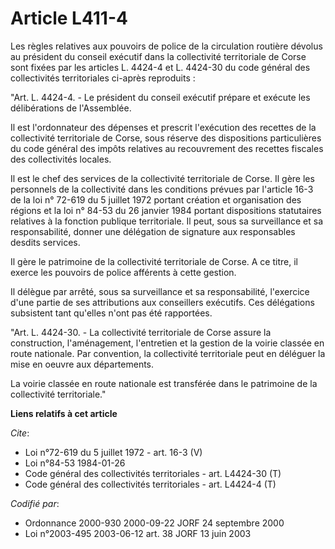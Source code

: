 # Article L411-4

Les règles relatives aux pouvoirs de police de la circulation routière dévolus au président du conseil exécutif dans la
collectivité territoriale de Corse sont fixées par les articles L. 4424-4 et L. 4424-30 du code général des collectivités
territoriales ci-après reproduits :

"Art. L. 4424-4. - Le président du conseil exécutif prépare et exécute les délibérations de l'Assemblée.

Il est l'ordonnateur des dépenses et prescrit l'exécution des recettes de la collectivité territoriale de Corse, sous réserve
des dispositions particulières du code général des impôts relatives au recouvrement des recettes fiscales des collectivités
locales.

Il est le chef des services de la collectivité territoriale de Corse. Il gère les personnels de la collectivité dans les
conditions prévues par l'article 16-3 de la loi n° 72-619 du 5 juillet 1972 portant création et organisation des régions et
la loi n° 84-53 du 26 janvier 1984 portant dispositions statutaires relatives à la fonction publique territoriale. Il peut,
sous sa surveillance et sa responsabilité, donner une délégation de signature aux responsables desdits services.

Il gère le patrimoine de la collectivité territoriale de Corse. A ce titre, il exerce les pouvoirs de police afférents à
cette gestion.

Il délègue par arrêté, sous sa surveillance et sa responsabilité, l'exercice d'une partie de ses attributions aux conseillers
exécutifs. Ces délégations subsistent tant qu'elles n'ont pas été rapportées.

"Art. L. 4424-30. - La collectivité territoriale de Corse assure la construction, l'aménagement, l'entretien et la gestion de
la voirie classée en route nationale. Par convention, la collectivité territoriale peut en déléguer la mise en oeuvre aux
départements.

La voirie classée en route nationale est transférée dans le patrimoine de la collectivité territoriale."

**Liens relatifs à cet article**

_Cite_:

  - Loi n°72-619 du 5 juillet 1972 - art. 16-3 (V)
  - Loi n°84-53 1984-01-26
  - Code général des collectivités territoriales - art. L4424-30 (T)
  - Code général des collectivités territoriales - art. L4424-4 (T)

_Codifié par_:

  - Ordonnance 2000-930 2000-09-22 JORF 24 septembre 2000
  - Loi n°2003-495 2003-06-12 art. 38 JORF 13 juin 2003
